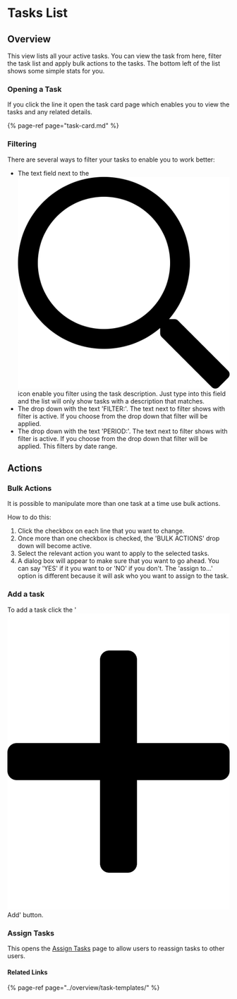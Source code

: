 # Tasks List

## Overview

This view lists all your active tasks. You can view the task from here, filter the task list and apply bulk actions to the tasks. The bottom left of the list shows some simple stats for you.

### Opening a Task

If you click the line it open the task card page which enables you to view the tasks and any related details.

{% page-ref page="task-card.md" %}

### Filtering

There are several ways to filter your tasks to enable you to work better:

* The text field next to the ![](../../.gitbook/assets/search.svg) icon enable you filter using the task description. Just type into this field and the list will only show tasks with a description that matches.
* The drop down with the text 'FILTER:'. The text next to filter shows with filter is active. If you choose from the drop down that filter will be applied.
* The drop down with the text 'PERIOD:'. The text next to filter shows with filter is active. If you choose from the drop down that filter will be applied. This filters by date range.

## Actions

### Bulk Actions

It is possible to manipulate more than one task at a time use bulk actions. 

How to do this:

1. Click the checkbox on each line that you want to change.
2. Once more than one checkbox is checked, the 'BULK ACTIONS' drop down will become active.
3. Select the relevant action you want to apply to the selected tasks.
4. A dialog box will appear to make sure that you want to go ahead. You can say 'YES' if it you want to or 'NO' if you don't. The 'assign to...' option is different because it will ask who you want to assign to the task.

### Add a task

To add a task click the '![](../../.gitbook/assets/plus.svg) Add' button. 

### Assign Tasks

This opens the [Assign Tasks](assign-tasks.md) page to allow users to reassign tasks to other users.



#### Related Links

{% page-ref page="../overview/task-templates/" %}

